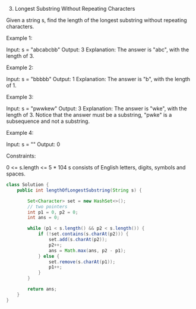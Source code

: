 3. Longest Substring Without Repeating Characters

Given a string s, find the length of the longest substring without repeating characters.

 Example 1:

Input: s = "abcabcbb"
Output: 3
Explanation: The answer is "abc", with the length of 3.

Example 2:

Input: s = "bbbbb"
Output: 1
Explanation: The answer is "b", with the length of 1.

Example 3:

Input: s = "pwwkew"
Output: 3
Explanation: The answer is "wke", with the length of 3.
Notice that the answer must be a substring, "pwke" is a subsequence and not a substring.

Example 4:

Input: s = ""
Output: 0


Constraints:

0 <= s.length <= 5 * 104
s consists of English letters, digits, symbols and spaces.

```java
class Solution {
    public int lengthOfLongestSubstring(String s) {

        Set<Character> set = new HashSet<>();
        // two pointers
        int p1 = 0, p2 = 0;
        int ans = 0;

        while (p1 < s.length() && p2 < s.length()) {
            if (!set.contains(s.charAt(p2))) {
                set.add(s.charAt(p2));
                p2++;
                ans = Math.max(ans, p2 - p1);
            } else {
                set.remove(s.charAt(p1));
                p1++;
            }
        }

        return ans;
    }
}
```

